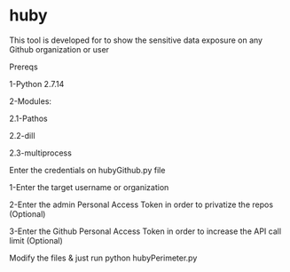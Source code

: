 # huby
This tool is developed for to show the sensitive data exposure on any Github organization or user 

Prereqs

1-Python 2.7.14

2-Modules:

2.1-Pathos

2.2-dill

2.3-multiprocess




Enter the credentials on hubyGithub.py file

1-Enter the target username or organization

2-Enter the admin Personal Access Token in order to privatize the repos (Optional)

3-Enter the Github Personal Access Token in order to increase the API call limit (Optional)


Modify the files & just run python hubyPerimeter.py